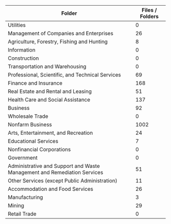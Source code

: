 | Folder                                                                   |   Files / Folders |
|--------------------------------------------------------------------------|-------------------|
| Utilities                                                                |                 0 |
| Management of Companies and Enterprises                                  |                26 |
| Agriculture, Forestry, Fishing and Hunting                               |                 8 |
| Information                                                              |                 0 |
| Construction                                                             |                 0 |
| Transportation and Warehousing                                           |                 0 |
| Professional, Scientific, and Technical Services                         |                69 |
| Finance and Insurance                                                    |               168 |
| Real Estate and Rental and Leasing                                       |                51 |
| Health Care and Social Assistance                                        |               137 |
| Business                                                                 |                92 |
| Wholesale Trade                                                          |                 0 |
| Nonfarm Business                                                         |              1002 |
| Arts, Entertainment, and Recreation                                      |                24 |
| Educational Services                                                     |                 7 |
| Nonfinancial Corporations                                                |                 0 |
| Government                                                               |                 0 |
| Administrative and Support and Waste Management and Remediation Services |                51 |
| Other Services (except Public Administration)                            |                11 |
| Accommodation and Food Services                                          |                26 |
| Manufacturing                                                            |                 3 |
| Mining                                                                   |                29 |
| Retail Trade                                                             |                 0 |